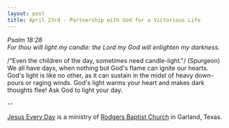 ```yaml
---
layout: post
title: April 23rd - Partnership with God for a Victorious Life
---
```


_Psalm 18:28  
For thou wilt light my candle: the Lord my God will enlighten my
darkness._

/"Even the children of the day, sometimes need candle-light."/
(Spurgeon)
We all have days, when nothing but God's flame can ignite our
hearts. God's light is like no other, as it can sustain in the midst
of heavy down-pours or raging winds. God's light warms your heart and
makes dark thoughts flee! Ask God to light your day.

 --

<a href=http://jesuseveryday.net>Jesus Every Day</a> is a ministry of <a href=http://rodgersbaptist.net>Rodgers Baptist Church</a> in Garland, Texas.
